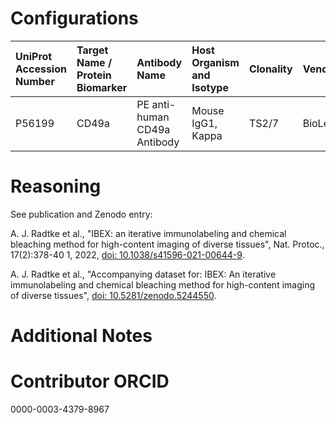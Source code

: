 # Configurations

| UniProt Accession Number   | Target Name / Protein Biomarker   | Antibody Name                | Host Organism and Isotype   | Clonality   | Vendor    |   Catalog Number | Conjugate   | RRID       | Application   | Method        | Tissue Preservation   | Tissue      | Detergent         | Antigen Retrieval Conditions   | Dye Inactivation Conditions   | Result   | Agree        | Disagree   |
|:---------------------------|:----------------------------------|:-----------------------------|:----------------------------|:------------|:----------|-----------------:|:------------|:-----------|:--------------|:--------------|:----------------------|:------------|:------------------|:-------------------------------|:------------------------------|:---------|:-------------|:-----------|
| P56199                     | CD49a                             | PE anti-human CD49a Antibody | Mouse IgG1, Kappa           | TS2/7       | BioLegend |           328303 | PE          | AB_1236407 | IHC-Fr        | IBEX2D Manual | 1% PFA Fixed Frozen   | Human liver | 0.3% Triton-X-100 |                                | 1 mg/ml LiBH4 15 minutes      | Success  | [+](#reason1) |            |

# Reasoning

<a name="reason1"></a>
See publication and Zenodo entry:

A. J. Radtke et al., "IBEX: an iterative immunolabeling and chemical bleaching
 method for high-content imaging of diverse tissues", Nat. Protoc., 17(2):378-40
1, 2022, [doi: 10.1038/s41596-021-00644-9](https://doi.org/10.1038/s41596-021-00644-9).

A. J. Radtke et al., "Accompanying dataset for: IBEX: An iterative immunolabeling and chemical 
bleaching method for high-content imaging of diverse tissues",
[doi: 10.5281/zenodo.5244550](https://doi.org/10.5281/zenodo.5244551).


# Additional Notes

# Contributor ORCID

0000-0003-4379-8967
